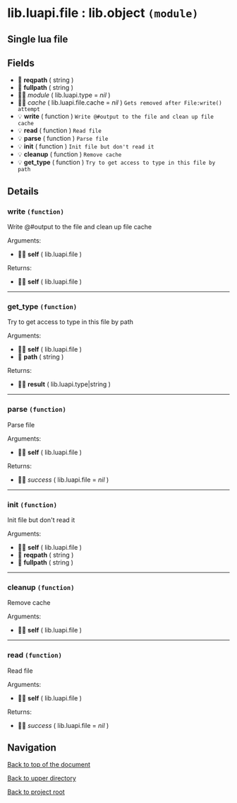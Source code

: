 # lib.luapi.file : lib.object `(module)`

## Single lua file

## Fields

- 📝 **reqpath** ( string )
- 📝 **fullpath** ( string )
- 👨‍👦 _module_ ( lib.luapi.type = *nil* )
- 👨‍👦 _cache_ ( lib.luapi.file.cache = *nil* )
	`Gets removed after File:write() attempt`
- 💡 **write** ( function )
	`Write @#output to the file and clean up file cache`
- 💡 **read** ( function )
	`Read file`
- 💡 **parse** ( function )
	`Parse file`
- 💡 **init** ( function )
	`Init file but don't read it`
- 💡 **cleanup** ( function )
	`Remove cache`
- 💡 **get_type** ( function )
	`Try to get access to type in this file by path`

## Details

### write `(function)`

Write @#output to the file and clean up file cache

Arguments:

- 👨‍👦 **self** ( lib.luapi.file )

Returns:

- 👨‍👦 **self** ( lib.luapi.file )

---

### get_type `(function)`

Try to get access to type in this file by path

Arguments:

- 👨‍👦 **self** ( lib.luapi.file )
- 📝 **path** ( string )

Returns:

- 👨‍👦 **result** ( lib.luapi.type|string )

---

### parse `(function)`

Parse file

Arguments:

- 👨‍👦 **self** ( lib.luapi.file )

Returns:

- 👨‍👦 _success_ ( lib.luapi.file = *nil* )

---

### init `(function)`

Init file but don't read it

Arguments:

- 👨‍👦 **self** ( lib.luapi.file )
- 📝 **reqpath** ( string )
- 📝 **fullpath** ( string )

---

### cleanup `(function)`

Remove cache

Arguments:

- 👨‍👦 **self** ( lib.luapi.file )

---

### read `(function)`

Read file

Arguments:

- 👨‍👦 **self** ( lib.luapi.file )

Returns:

- 👨‍👦 _success_ ( lib.luapi.file = *nil* )

## Navigation

[Back to top of the document](#libluapifile--libobject-module)

[Back to upper directory](..)

[Back to project root](../../..)
